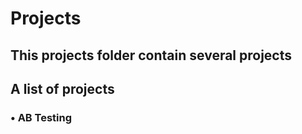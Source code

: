# Projects
## This projects folder contain several projects
## A list of projects
### $\bullet$ AB Testing
